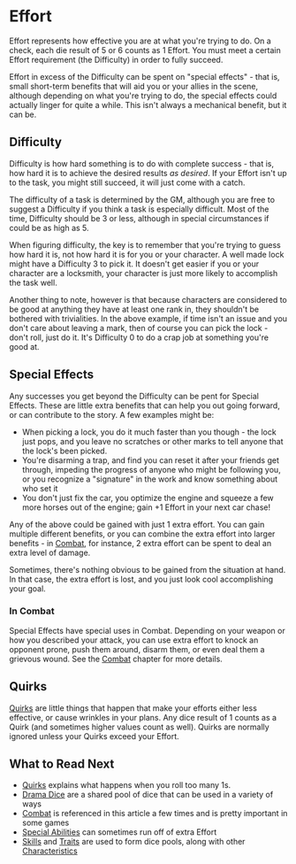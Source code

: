 # Effort

Effort represents how effective you are at what you're trying to do. On a check, each die result of 5 or 6 counts as 1 Effort. You must meet a certain Effort requirement (the Difficulty) in order to fully succeed.

Effort in excess of the Difficulty can be spent on "special effects" - that is, small short-term benefits that will aid you or your allies in the scene, although depending on what you're trying to do, the special effects could actually linger for quite a while. This isn't always a mechanical benefit, but it can be.

## Difficulty

Difficulty is how hard something is to do with complete success - that is, how hard it is to achieve the desired results *as desired*. If your Effort isn't up to the task, you might still succeed, it will just come with a catch.

The difficulty of a task is determined by the GM, although you are free to suggest a Difficulty if you think a task is especially difficult. Most of the time, Difficulty should be 3 or less, although in special circumstances if could be as high as 5.

When figuring difficulty, the key is to remember that you're trying to guess how hard it is, not how hard it is for you or your character. A well made lock might have a Difficulty 3 to pick it. It doesn't get easier if you or your character are a locksmith, your character is just more likely to accomplish the task well.

Another thing to note, however is that because characters are considered to be good at anything they have at least one rank in, they shouldn't be bothered with trivialities. In the above example, if time isn't an issue and you don't care about leaving a mark, then of course you can pick the lock - don't roll, just do it. It's Difficulty 0 to do a crap job at something you're good at.

## Special Effects

Any successes you get beyond the Difficulty can be pent for Special Effects. These are little extra benefits that can help you out going forward, or can contribute to the story. A few examples might be:

- When picking a lock, you do it much faster than you though - the lock just pops, and you leave no scratches or other marks to tell anyone that the lock's been picked.
- You're disarming a trap, and find you can reset it after your friends get through, impeding the progress of anyone who might be following you, or you recognize a "signature" in the work and know something about who set it
- You don't just fix the car, you optimize the engine and squeeze a few more horses out of the engine; gain +1 Effort in your next car chase!

Any of the above could be gained with just 1 extra effort. You can gain multiple different benefits, or you can combine the extra effort into larger benefits - in [Combat](Combat.md), for instance, 2 extra effort can be spent to deal an extra level of damage.

Sometimes, there's nothing obvious to be gained from the situation at hand. In that case, the extra effort is lost, and you just look cool accomplishing your goal.

### In Combat

Special Effects have special uses in Combat. Depending on your weapon or how you described your attack, you can use extra effort to knock an opponent prone, push them around, disarm them, or even deal them a grievous wound. See the [Combat](Combat.md) chapter for more details.

## Quirks

[Quirks](Quirks.md) are little things that happen that make your efforts either less effective, or cause wrinkles in your plans. Any dice result of 1 counts as a Quirk (and sometimes higher values count as well). Quirks are normally ignored unless your Quirks exceed your Effort.

## What to Read Next

- [Quirks](Quirks.md) explains what happens when you roll too many 1s.
- [Drama Dice](DramaDice.md) are a shared pool of dice that can be used in a variety of ways
- [Combat](Combat.md) is referenced in this article a few times and is pretty important in some games
- [Special Abilities](SpecialAbilities.md) can sometimes run off of extra Effort
- [Skills](Skills.md) and [Traits](Traits.md) are used to form dice pools, along with other [Characteristics](Characteristic.md) 